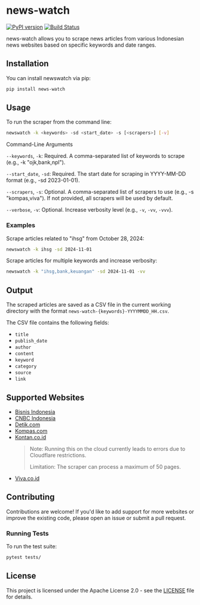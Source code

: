 # news-watch

[![PyPI version](https://badge.fury.io/py/news-watch.svg)](https://badge.fury.io/py/news-watch)
[![Build Status](https://github.com/okkymabruri/news-watch/actions/workflows/test.yml/badge.svg)](https://github.com/okkymabruri/news-watch/actions)

news-watch allows you to scrape news articles from various Indonesian news websites based on specific keywords and date ranges.


## Installation

You can install newswatch via pip:

```bash
pip install news-watch
```

## Usage

To run the scraper from the command line:

```bash
newswatch -k <keywords> -sd <start_date> -s [<scrapers>] [-v]
```
Command-Line Arguments

`--keywords`, `-k`: Required. A comma-separated list of keywords to scrape (e.g., -k "ojk,bank,npl").

`--start_date`, `-sd`: Required. The start date for scraping in YYYY-MM-DD format (e.g., -sd 2023-01-01).

`--scrapers`, `-s`: Optional. A comma-separated list of scrapers to use (e.g., -s "kompas,viva"). If not provided, all scrapers will be used by default.

`--verbose`, `-v`: Optional. Increase verbosity level (e.g., `-v`, `-vv`, `-vvv`).



### Examples

Scrape articles related to "ihsg" from October 28, 2024:

```bash
newswatch -k ihsg -sd 2024-11-01
```

Scrape articles for multiple keywords and increase verbosity:

```bash
newswatch -k "ihsg,bank,keuangan" -sd 2024-11-01 -vv
```

## Output

The scraped articles are saved as a CSV file in the current working directory with the format `news-watch-{keywords}-YYYYMMDD_HH.csv`.

The CSV file contains the following fields:

- `title`
- `publish_date`
- `author`
- `content`
- `keyword`
- `category`
- `source`
- `link`

## Supported Websites

- [Bisnis Indonesia](https://bisnisindonesia.id/)
- [CNBC Indonesia](https://www.cnbcindonesia.com/)
- [Detik.com](https://www.detik.com/)
- [Kompas.com](https://www.kompas.com/)
- [Kontan.co.id](https://www.kontan.co.id/)
    > Note: Running this on the cloud currently leads to errors due to Cloudflare restrictions.
    >
    > Limitation: The scraper can process a maximum of 50 pages.
- [Viva.co.id](https://www.viva.co.id/)

## Contributing

Contributions are welcome! If you'd like to add support for more websites or improve the existing code, please open an issue or submit a pull request.

### Running Tests

To run the test suite:

```bash
pytest tests/
```

## License

This project is licensed under the Apache License 2.0 - see the [LICENSE](LICENSE) file for details.
